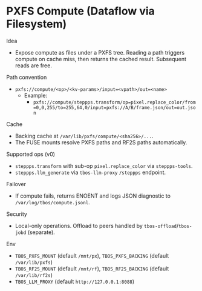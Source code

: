 # PXFS Compute (Dataflow via Filesystem)

Idea
- Expose compute as files under a PXFS tree. Reading a path triggers compute on cache miss, then returns the cached result. Subsequent reads are free.

Path convention
- `pxfs://compute/<op>/<kv-params>/input=<vpath>/out=<name>`
  - Example:
    - `pxfs://compute/steppps.transform/op=pixel.replace_color/from=0,0,255/to=255,64,0/input=pxfs://A/B/frame.json/out=out.json`

Cache
- Backing cache at `/var/lib/pxfs/compute/<sha256>/...`.
- The FUSE mounts resolve PXFS paths and RF2S paths automatically.

Supported ops (v0)
- `steppps.transform` with sub-op `pixel.replace_color` via `steppps-tools`.
- `steppps.llm_generate` via `tbos-llm-proxy` `/steppps` endpoint.

Failover
- If compute fails, returns ENOENT and logs JSON diagnostic to `/var/log/tbos/compute.jsonl`.

Security
- Local-only operations. Offload to peers handled by `tbos-offload`/`tbos-jobd` (separate).

Env
- `TBOS_PXFS_MOUNT` (default `/mnt/px`), `TBOS_PXFS_BACKING` (default `/var/lib/pxfs`)
- `TBOS_RF2S_MOUNT` (default `/mnt/rf`), `TBOS_RF2S_BACKING` (default `/var/lib/rf2s`)
- `TBOS_LLM_PROXY` (default `http://127.0.0.1:8088`)
